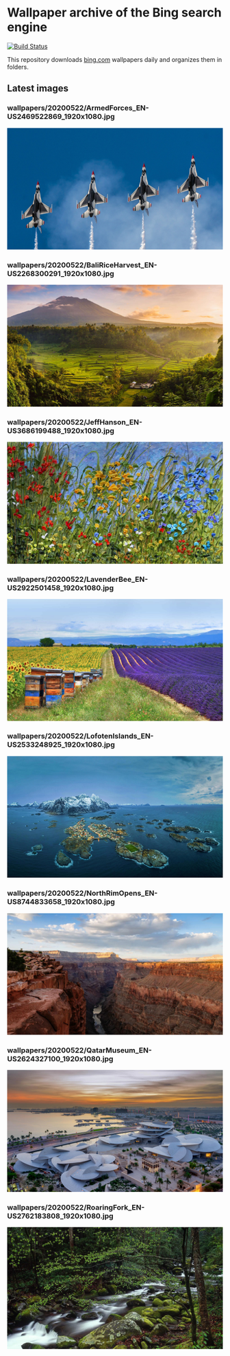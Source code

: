 # Wallpaper archive of the Bing search engine

[![Build Status](https://travis-ci.org/kijart/bing-daily-images-dl.svg?branch=wallpapers)](https://travis-ci.org/kijart/bing-daily-images-dl)

This repository downloads [bing.com](https://www.bing.com) wallpapers daily and organizes them in folders.

## Latest images

<!-- Wallpapers -->

### wallpapers/20200522/ArmedForces_EN-US2469522869_1920x1080.jpg

![wallpapers/20200522/ArmedForces_EN-US2469522869_1920x1080.jpg](wallpapers/20200522/ArmedForces_EN-US2469522869_1920x1080.jpg)

### wallpapers/20200522/BaliRiceHarvest_EN-US2268300291_1920x1080.jpg

![wallpapers/20200522/BaliRiceHarvest_EN-US2268300291_1920x1080.jpg](wallpapers/20200522/BaliRiceHarvest_EN-US2268300291_1920x1080.jpg)

### wallpapers/20200522/JeffHanson_EN-US3686199488_1920x1080.jpg

![wallpapers/20200522/JeffHanson_EN-US3686199488_1920x1080.jpg](wallpapers/20200522/JeffHanson_EN-US3686199488_1920x1080.jpg)

### wallpapers/20200522/LavenderBee_EN-US2922501458_1920x1080.jpg

![wallpapers/20200522/LavenderBee_EN-US2922501458_1920x1080.jpg](wallpapers/20200522/LavenderBee_EN-US2922501458_1920x1080.jpg)

### wallpapers/20200522/LofotenIslands_EN-US2533248925_1920x1080.jpg

![wallpapers/20200522/LofotenIslands_EN-US2533248925_1920x1080.jpg](wallpapers/20200522/LofotenIslands_EN-US2533248925_1920x1080.jpg)

### wallpapers/20200522/NorthRimOpens_EN-US8744833658_1920x1080.jpg

![wallpapers/20200522/NorthRimOpens_EN-US8744833658_1920x1080.jpg](wallpapers/20200522/NorthRimOpens_EN-US8744833658_1920x1080.jpg)

### wallpapers/20200522/QatarMuseum_EN-US2624327100_1920x1080.jpg

![wallpapers/20200522/QatarMuseum_EN-US2624327100_1920x1080.jpg](wallpapers/20200522/QatarMuseum_EN-US2624327100_1920x1080.jpg)

### wallpapers/20200522/RoaringFork_EN-US2762183808_1920x1080.jpg

![wallpapers/20200522/RoaringFork_EN-US2762183808_1920x1080.jpg](wallpapers/20200522/RoaringFork_EN-US2762183808_1920x1080.jpg)

